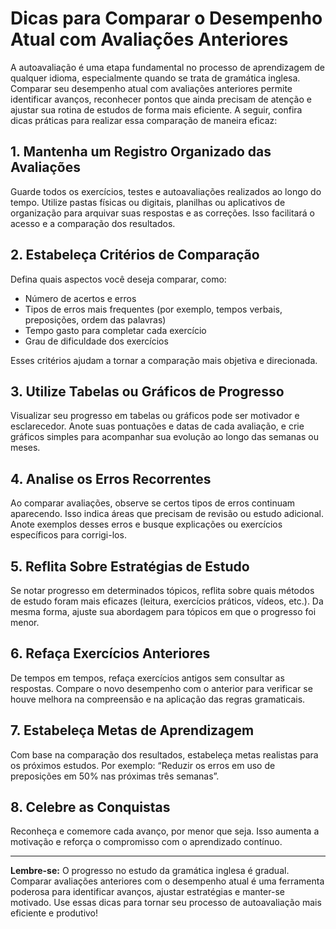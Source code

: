 
# Dicas para Comparar o Desempenho Atual com Avaliações Anteriores

A autoavaliação é uma etapa fundamental no processo de aprendizagem de qualquer idioma, especialmente quando se trata de gramática inglesa. Comparar seu desempenho atual com avaliações anteriores permite identificar avanços, reconhecer pontos que ainda precisam de atenção e ajustar sua rotina de estudos de forma mais eficiente. A seguir, confira dicas práticas para realizar essa comparação de maneira eficaz:

## 1. **Mantenha um Registro Organizado das Avaliações**

Guarde todos os exercícios, testes e autoavaliações realizados ao longo do tempo. Utilize pastas físicas ou digitais, planilhas ou aplicativos de organização para arquivar suas respostas e as correções. Isso facilitará o acesso e a comparação dos resultados.

## 2. **Estabeleça Critérios de Comparação**

Defina quais aspectos você deseja comparar, como:
- Número de acertos e erros
- Tipos de erros mais frequentes (por exemplo, tempos verbais, preposições, ordem das palavras)
- Tempo gasto para completar cada exercício
- Grau de dificuldade dos exercícios

Esses critérios ajudam a tornar a comparação mais objetiva e direcionada.

## 3. **Utilize Tabelas ou Gráficos de Progresso**

Visualizar seu progresso em tabelas ou gráficos pode ser motivador e esclarecedor. Anote suas pontuações e datas de cada avaliação, e crie gráficos simples para acompanhar sua evolução ao longo das semanas ou meses.

## 4. **Analise os Erros Recorrentes**

Ao comparar avaliações, observe se certos tipos de erros continuam aparecendo. Isso indica áreas que precisam de revisão ou estudo adicional. Anote exemplos desses erros e busque explicações ou exercícios específicos para corrigi-los.

## 5. **Reflita Sobre Estratégias de Estudo**

Se notar progresso em determinados tópicos, reflita sobre quais métodos de estudo foram mais eficazes (leitura, exercícios práticos, vídeos, etc.). Da mesma forma, ajuste sua abordagem para tópicos em que o progresso foi menor.

## 6. **Refaça Exercícios Anteriores**

De tempos em tempos, refaça exercícios antigos sem consultar as respostas. Compare o novo desempenho com o anterior para verificar se houve melhora na compreensão e na aplicação das regras gramaticais.

## 7. **Estabeleça Metas de Aprendizagem**

Com base na comparação dos resultados, estabeleça metas realistas para os próximos estudos. Por exemplo: “Reduzir os erros em uso de preposições em 50% nas próximas três semanas”.

## 8. **Celebre as Conquistas**

Reconheça e comemore cada avanço, por menor que seja. Isso aumenta a motivação e reforça o compromisso com o aprendizado contínuo.

---

**Lembre-se:** O progresso no estudo da gramática inglesa é gradual. Comparar avaliações anteriores com o desempenho atual é uma ferramenta poderosa para identificar avanços, ajustar estratégias e manter-se motivado. Use essas dicas para tornar seu processo de autoavaliação mais eficiente e produtivo!
```
